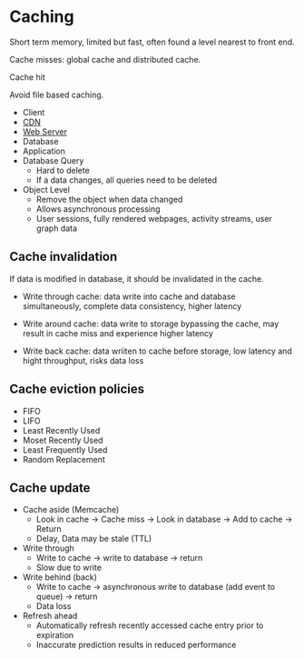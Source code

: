 # Caching

Short term memory, limited but fast, often found a level nearest to front end.

Cache misses: global cache and distributed cache.

Cache hit

Avoid file based caching.

-   Client
-   [CDN](./cdn.md)
-   [Web Server](./proxies.md#reverse-proxy)
-   Database
-   Application
-   Database Query
    -   Hard to delete
    -   If a data changes, all queries need to be deleted
-   Object Level
    -   Remove the object when data changed
    -   Allows asynchronous processing
    -   User sessions, fully rendered webpages, activity streams, user graph data

## Cache invalidation

If data is modified in database, it should be invalidated in the cache.

-   Write through cache: data write into cache and database simultaneously, complete data consistency, higher latency

-   Write around cache: data write to storage bypassing the cache, may result in cache miss and experience higher latency

-   Write back cache: data wriiten to cache before storage, low latency and hight throughput, risks data loss

## Cache eviction policies

-   FIFO
-   LIFO
-   Least Recently Used
-   Moset Recently Used
-   Least Frequently Used
-   Random Replacement

## Cache update
-   Cache aside (Memcache)
    -   Look in cache -> Cache miss -> Look in database -> Add to cache -> Return
    -   Delay, Data may be stale (TTL)
-   Write through
    -   Write to cache -> write to database -> return
    -   Slow due to write
-   Write behind (back)
    -   Write to cache -> asynchronous write to database (add event to queue) -> return
    -   Data loss
-   Refresh ahead
    -   Automatically refresh recently accessed cache entry prior to expiration
    -   Inaccurate prediction results in reduced performance

